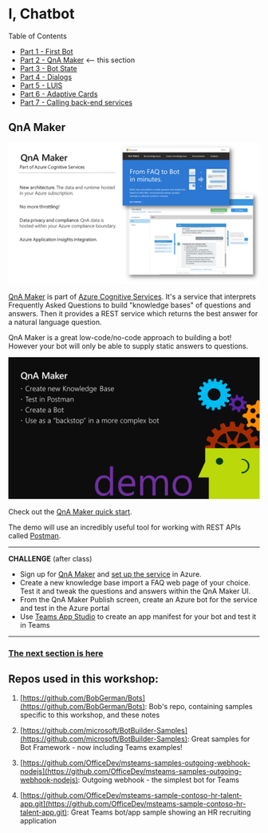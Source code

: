 # I, Chatbot

Table of Contents

* [Part 1 - First Bot](01-FirstBot.md)
* [Part 2 - QnA Maker](02-QnAMaker.md) <-- this section
* [Part 3 - Bot State](03-State.md)
* [Part 4 - Dialogs](04-Dialogs.md)
* [Part 5 - LUIS](05-LUIS.md)
* [Part 6 - Adaptive Cards](06-AdaptiveCards.md)
* [Part 7 - Calling back-end services](07-CallingServices.md)

## QnA Maker

![Slide](./Slides/Slide21.PNG)

[QnA Maker](https://www.qnamaker.ai/) is part of [Azure Cognitive Services](https://azure.microsoft.com/en-us/services/cognitive-services/). It's a service that interprets Frequently Asked Questions to build "knowledge bases" of questions and answers. Then it provides a REST service which returns the best answer for a natural language question.

QnA Maker is a great low-code/no-code approach to building a bot! However your bot will only be able to supply static answers to questions.

![Slide](./Slides/Slide22.PNG)

Check out the [QnA Maker quick start](https://docs.microsoft.com/en-us/azure/cognitive-services/qnamaker/how-to/create-knowledge-base).

The demo will use an incredibly useful tool for working with REST APIs called [Postman](https://www.getpostman.com/).

---
__**CHALLENGE**__ (after class)

* Sign up for [QnA Maker](https://www.qnamaker.ai/) and [set up the service](https://docs.microsoft.com/en-us/azure/cognitive-services/qnamaker/overview/overview#how-do-i-start) in Azure.
* Create a new knowledge base import a FAQ web page of your choice. Test it and tweak the questions and answers within the QnA Maker UI.
* From the QnA Maker Publish screen, create an Azure bot for the service and test in the Azure portal
* Use [Teams App Studio](https://docs.microsoft.com/en-us/microsoftteams/platform/get-started/get-started-app-studio) to create an app manifest for your bot and test it in Teams

---

### [The next section is here](03-State.md)

## Repos used in this workshop:

1. [https://github.com/BobGerman/Bots](https://github.com/BobGerman/Bots): Bob's repo, containing samples specific to this workshop, and these notes

1. [https://github.com/microsoft/BotBuilder-Samples](https://github.com/microsoft/BotBuilder-Samples): Great samples for Bot Framework - now including Teams examples!

1. [https://github.com/OfficeDev/msteams-samples-outgoing-webhook-nodejs](https://github.com/OfficeDev/msteams-samples-outgoing-webhook-nodejs): Outgoing webhook - the simplest bot for Teams


1. [https://github.com/OfficeDev/msteams-sample-contoso-hr-talent-app.git](https://github.com/OfficeDev/msteams-sample-contoso-hr-talent-app.git): Great Teams bot/app sample showing an HR recruiting application

